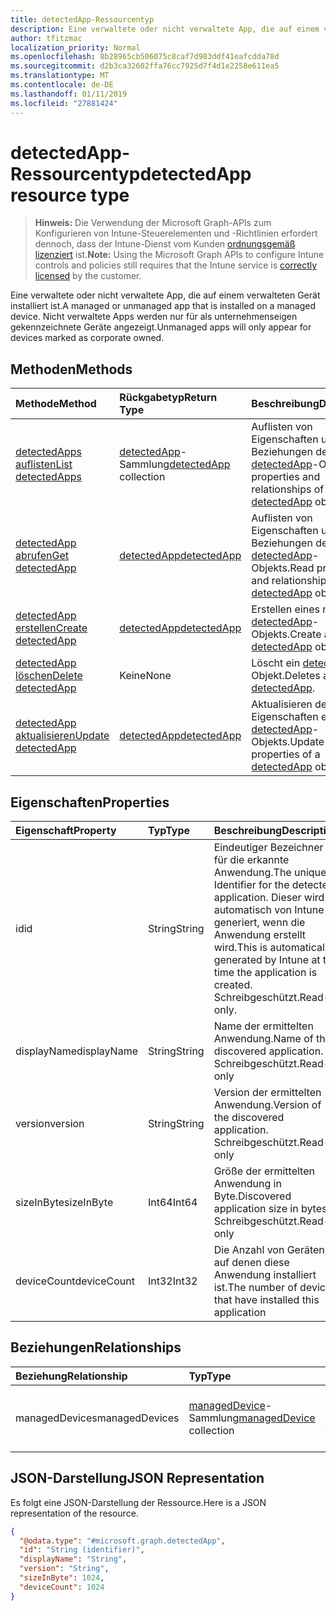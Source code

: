 ```yaml
---
title: detectedApp-Ressourcentyp
description: Eine verwaltete oder nicht verwaltete App, die auf einem verwalteten Gerät installiert ist. Nicht verwaltete Apps werden nur für als unternehmenseigen gekennzeichnete Geräte angezeigt.
author: tfitzmac
localization_priority: Normal
ms.openlocfilehash: 8b28965cb506075c8caf7d983ddf41eafcdda78d
ms.sourcegitcommit: d2b3ca32602ffa76cc7925d7f4d1e2258e611ea5
ms.translationtype: MT
ms.contentlocale: de-DE
ms.lasthandoff: 01/11/2019
ms.locfileid: "27881424"
---
```

# <a name="detectedapp-resource-type"></a><span data-ttu-id="69ed5-104">detectedApp-Ressourcentyp</span><span class="sxs-lookup"><span data-stu-id="69ed5-104">detectedApp resource type</span></span>

> <span data-ttu-id="69ed5-105">**Hinweis:** Die Verwendung der Microsoft Graph-APIs zum Konfigurieren von Intune-Steuerelementen und -Richtlinien erfordert dennoch, dass der Intune-Dienst vom Kunden [ordnungsgemäß lizenziert](https://go.microsoft.com/fwlink/?linkid=839381) ist.</span><span class="sxs-lookup"><span data-stu-id="69ed5-105">**Note:** Using the Microsoft Graph APIs to configure Intune controls and policies still requires that the Intune service is [correctly licensed](https://go.microsoft.com/fwlink/?linkid=839381) by the customer.</span></span>

<span data-ttu-id="69ed5-106">Eine verwaltete oder nicht verwaltete App, die auf einem verwalteten Gerät installiert ist.</span><span class="sxs-lookup"><span data-stu-id="69ed5-106">A managed or unmanaged app that is installed on a managed device.</span></span> <span data-ttu-id="69ed5-107">Nicht verwaltete Apps werden nur für als unternehmenseigen gekennzeichnete Geräte angezeigt.</span><span class="sxs-lookup"><span data-stu-id="69ed5-107">Unmanaged apps will only appear for devices marked as corporate owned.</span></span>
## <a name="methods"></a><span data-ttu-id="69ed5-108">Methoden</span><span class="sxs-lookup"><span data-stu-id="69ed5-108">Methods</span></span>
|<span data-ttu-id="69ed5-109">Methode</span><span class="sxs-lookup"><span data-stu-id="69ed5-109">Method</span></span>|<span data-ttu-id="69ed5-110">Rückgabetyp</span><span class="sxs-lookup"><span data-stu-id="69ed5-110">Return Type</span></span>|<span data-ttu-id="69ed5-111">Beschreibung</span><span class="sxs-lookup"><span data-stu-id="69ed5-111">Description</span></span>|
|:---|:---|:---|
|[<span data-ttu-id="69ed5-112">detectedApps auflisten</span><span class="sxs-lookup"><span data-stu-id="69ed5-112">List detectedApps</span></span>](../api/intune-devices-detectedapp-list.md)|<span data-ttu-id="69ed5-113">[detectedApp](../resources/intune-devices-detectedapp.md)-Sammlung</span><span class="sxs-lookup"><span data-stu-id="69ed5-113">[detectedApp](../resources/intune-devices-detectedapp.md) collection</span></span>|<span data-ttu-id="69ed5-114">Auflisten von Eigenschaften und Beziehungen der [detectedApp](../resources/intune-devices-detectedapp.md)-Objekte.</span><span class="sxs-lookup"><span data-stu-id="69ed5-114">List properties and relationships of the [detectedApp](../resources/intune-devices-detectedapp.md) objects.</span></span>|
|[<span data-ttu-id="69ed5-115">detectedApp abrufen</span><span class="sxs-lookup"><span data-stu-id="69ed5-115">Get detectedApp</span></span>](../api/intune-devices-detectedapp-get.md)|[<span data-ttu-id="69ed5-116">detectedApp</span><span class="sxs-lookup"><span data-stu-id="69ed5-116">detectedApp</span></span>](../resources/intune-devices-detectedapp.md)|<span data-ttu-id="69ed5-117">Auflisten von Eigenschaften und Beziehungen des [detectedApp](../resources/intune-devices-detectedapp.md)-Objekts.</span><span class="sxs-lookup"><span data-stu-id="69ed5-117">Read properties and relationships of the [detectedApp](../resources/intune-devices-detectedapp.md) object.</span></span>|
|[<span data-ttu-id="69ed5-118">detectedApp erstellen</span><span class="sxs-lookup"><span data-stu-id="69ed5-118">Create detectedApp</span></span>](../api/intune-devices-detectedapp-create.md)|[<span data-ttu-id="69ed5-119">detectedApp</span><span class="sxs-lookup"><span data-stu-id="69ed5-119">detectedApp</span></span>](../resources/intune-devices-detectedapp.md)|<span data-ttu-id="69ed5-120">Erstellen eines neuen [detectedApp](../resources/intune-devices-detectedapp.md)-Objekts.</span><span class="sxs-lookup"><span data-stu-id="69ed5-120">Create a new [detectedApp](../resources/intune-devices-detectedapp.md) object.</span></span>|
|[<span data-ttu-id="69ed5-121">detectedApp löschen</span><span class="sxs-lookup"><span data-stu-id="69ed5-121">Delete detectedApp</span></span>](../api/intune-devices-detectedapp-delete.md)|<span data-ttu-id="69ed5-122">Keine</span><span class="sxs-lookup"><span data-stu-id="69ed5-122">None</span></span>|<span data-ttu-id="69ed5-123">Löscht ein [detectedApp](../resources/intune-devices-detectedapp.md)-Objekt.</span><span class="sxs-lookup"><span data-stu-id="69ed5-123">Deletes a [detectedApp](../resources/intune-devices-detectedapp.md).</span></span>|
|[<span data-ttu-id="69ed5-124">detectedApp aktualisieren</span><span class="sxs-lookup"><span data-stu-id="69ed5-124">Update detectedApp</span></span>](../api/intune-devices-detectedapp-update.md)|[<span data-ttu-id="69ed5-125">detectedApp</span><span class="sxs-lookup"><span data-stu-id="69ed5-125">detectedApp</span></span>](../resources/intune-devices-detectedapp.md)|<span data-ttu-id="69ed5-126">Aktualisieren der Eigenschaften eines [detectedApp](../resources/intune-devices-detectedapp.md)-Objekts.</span><span class="sxs-lookup"><span data-stu-id="69ed5-126">Update the properties of a [detectedApp](../resources/intune-devices-detectedapp.md) object.</span></span>|

## <a name="properties"></a><span data-ttu-id="69ed5-127">Eigenschaften</span><span class="sxs-lookup"><span data-stu-id="69ed5-127">Properties</span></span>
|<span data-ttu-id="69ed5-128">Eigenschaft</span><span class="sxs-lookup"><span data-stu-id="69ed5-128">Property</span></span>|<span data-ttu-id="69ed5-129">Typ</span><span class="sxs-lookup"><span data-stu-id="69ed5-129">Type</span></span>|<span data-ttu-id="69ed5-130">Beschreibung</span><span class="sxs-lookup"><span data-stu-id="69ed5-130">Description</span></span>|
|:---|:---|:---|
|<span data-ttu-id="69ed5-131">id</span><span class="sxs-lookup"><span data-stu-id="69ed5-131">id</span></span>|<span data-ttu-id="69ed5-132">String</span><span class="sxs-lookup"><span data-stu-id="69ed5-132">String</span></span>|<span data-ttu-id="69ed5-133">Eindeutiger Bezeichner für die erkannte Anwendung.</span><span class="sxs-lookup"><span data-stu-id="69ed5-133">The unique Identifier for the detected application.</span></span> <span data-ttu-id="69ed5-134">Dieser wird automatisch von Intune generiert, wenn die Anwendung erstellt wird.</span><span class="sxs-lookup"><span data-stu-id="69ed5-134">This is automatically generated by Intune at the time the application is created.</span></span> <span data-ttu-id="69ed5-135">Schreibgeschützt.</span><span class="sxs-lookup"><span data-stu-id="69ed5-135">Read-only.</span></span>|
|<span data-ttu-id="69ed5-136">displayName</span><span class="sxs-lookup"><span data-stu-id="69ed5-136">displayName</span></span>|<span data-ttu-id="69ed5-137">String</span><span class="sxs-lookup"><span data-stu-id="69ed5-137">String</span></span>|<span data-ttu-id="69ed5-138">Name der ermittelten Anwendung.</span><span class="sxs-lookup"><span data-stu-id="69ed5-138">Name of the discovered application.</span></span> <span data-ttu-id="69ed5-139">Schreibgeschützt.</span><span class="sxs-lookup"><span data-stu-id="69ed5-139">Read-only</span></span>|
|<span data-ttu-id="69ed5-140">version</span><span class="sxs-lookup"><span data-stu-id="69ed5-140">version</span></span>|<span data-ttu-id="69ed5-141">String</span><span class="sxs-lookup"><span data-stu-id="69ed5-141">String</span></span>|<span data-ttu-id="69ed5-142">Version der ermittelten Anwendung.</span><span class="sxs-lookup"><span data-stu-id="69ed5-142">Version of the discovered application.</span></span> <span data-ttu-id="69ed5-143">Schreibgeschützt.</span><span class="sxs-lookup"><span data-stu-id="69ed5-143">Read-only</span></span>|
|<span data-ttu-id="69ed5-144">sizeInByte</span><span class="sxs-lookup"><span data-stu-id="69ed5-144">sizeInByte</span></span>|<span data-ttu-id="69ed5-145">Int64</span><span class="sxs-lookup"><span data-stu-id="69ed5-145">Int64</span></span>|<span data-ttu-id="69ed5-146">Größe der ermittelten Anwendung in Byte.</span><span class="sxs-lookup"><span data-stu-id="69ed5-146">Discovered application size in bytes.</span></span> <span data-ttu-id="69ed5-147">Schreibgeschützt.</span><span class="sxs-lookup"><span data-stu-id="69ed5-147">Read-only</span></span>|
|<span data-ttu-id="69ed5-148">deviceCount</span><span class="sxs-lookup"><span data-stu-id="69ed5-148">deviceCount</span></span>|<span data-ttu-id="69ed5-149">Int32</span><span class="sxs-lookup"><span data-stu-id="69ed5-149">Int32</span></span>|<span data-ttu-id="69ed5-150">Die Anzahl von Geräten, auf denen diese Anwendung installiert ist.</span><span class="sxs-lookup"><span data-stu-id="69ed5-150">The number of devices that have installed this application</span></span>|

## <a name="relationships"></a><span data-ttu-id="69ed5-151">Beziehungen</span><span class="sxs-lookup"><span data-stu-id="69ed5-151">Relationships</span></span>
|<span data-ttu-id="69ed5-152">Beziehung</span><span class="sxs-lookup"><span data-stu-id="69ed5-152">Relationship</span></span>|<span data-ttu-id="69ed5-153">Typ</span><span class="sxs-lookup"><span data-stu-id="69ed5-153">Type</span></span>|<span data-ttu-id="69ed5-154">Beschreibung</span><span class="sxs-lookup"><span data-stu-id="69ed5-154">Description</span></span>|
|:---|:---|:---|
|<span data-ttu-id="69ed5-155">managedDevices</span><span class="sxs-lookup"><span data-stu-id="69ed5-155">managedDevices</span></span>|<span data-ttu-id="69ed5-156">[managedDevice](../resources/intune-devices-manageddevice.md)-Sammlung</span><span class="sxs-lookup"><span data-stu-id="69ed5-156">[managedDevice](../resources/intune-devices-manageddevice.md) collection</span></span>|<span data-ttu-id="69ed5-157">Die Geräte, auf denen die ermittelte Anwendung installiert ist.</span><span class="sxs-lookup"><span data-stu-id="69ed5-157">The devices that have the discovered application installed</span></span>|

## <a name="json-representation"></a><span data-ttu-id="69ed5-158">JSON-Darstellung</span><span class="sxs-lookup"><span data-stu-id="69ed5-158">JSON Representation</span></span>
<span data-ttu-id="69ed5-159">Es folgt eine JSON-Darstellung der Ressource.</span><span class="sxs-lookup"><span data-stu-id="69ed5-159">Here is a JSON representation of the resource.</span></span>
<!-- {
  "blockType": "resource",
  "keyProperty": "id",
  "@odata.type": "microsoft.graph.detectedApp"
}
-->
``` json
{
  "@odata.type": "#microsoft.graph.detectedApp",
  "id": "String (identifier)",
  "displayName": "String",
  "version": "String",
  "sizeInByte": 1024,
  "deviceCount": 1024
}
```



